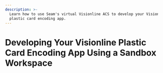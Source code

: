```yaml
---
description: >-
  Learn how to use Seam's virtual Visionline ACS to develop your Visionline
  plastic card encoding app.
---
```


# Developing Your Visionline Plastic Card Encoding App Using a Sandbox Workspace

